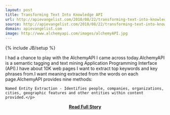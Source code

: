 ```yaml
---
layout: post
title: Transforming Text Into Knowledge API
url: http://apievangelist.com/2010/08/22/transforming-text-into-knowledge-api/
source: http://apievangelist.com/2010/08/22/transforming-text-into-knowledge-api/
domain: apievangelist.com
image: http://www.alchemyapi.com/images/alchemyAPI.jpg
---
```

{% include JB/setup %}<p>I had a chance to play with the AlchemyAPI I came across today.AlchemyAPI is a semantic tagging and text mining Application Programming Interface (API).I have about 10K web pages I want to extract top keywords and key phrases from.I want meaning extracted from the words on each page.AlchemyAPI provides nine methods:

	Named Entity Extraction - Identifies people, companies, organizations, cities, geographic features and other entities within content provided.</p>
<center><p><a href="http://apievangelist.com/2010/08/22/transforming-text-into-knowledge-api/" style='padding:25px; font-sze:18px; font-weight: bold;'>Read Full Story</a></p></center>
